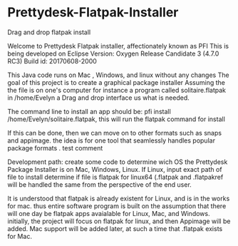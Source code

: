 # Prettydesk-Flatpak-Installer
Drag and drop flatpak install

Welcome to Prettydesk Flatpak installer, affectionately known as PFI 
This is being developed on Eclipse
Version: Oxygen Release Candidate 3 (4.7.0 RC3)
Build id: 20170608-2000

This Java code runs on Mac , Windows, and linux without any changes 
The goal of this project is to create a  graphical package installer
Assuming the the file is on one's computer
for instance a program called solitaire.flatpak in /home/Evelyn
a Drag and drop interface us what is needed. 

The command line to install an app should be:
pfi install /home/Evelyn/solitaire.flatpak, this will run the flatpak command for install

If this can be done, then we can move on to other formats such as snaps and appimage. 
the idea is for one tool that seamlessly handles popular package formats . 
test comment

Development path:
create some code to determine wich OS the Prettydesk Package Installer is on  Mac, Windows, Linux.
If Linux, input exact path of file to install 
determine if file is flatpak for linux64 (.flatpak and .flatpakref will be handled the same from the perspective of the end user. 

It is understood that flatpak is already existent for Linux, and is in the works for mac.
thus entire software program is built on the assumption that there will one day be flatpak apps avaialable for Linux, Mac, and Windows. 
initially, the project will focus on flatpak for linux, and then Appimage will be added. 
Mac support will be added later, at such a time that .flatpak exists for Mac. 
